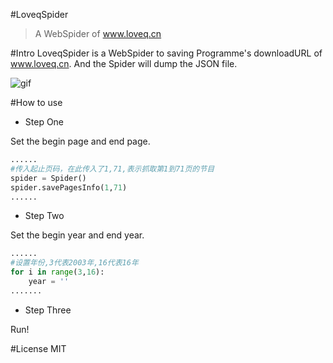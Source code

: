 #LoveqSpider

> A WebSpider of www.loveq.cn

#Intro
LoveqSpider is a WebSpider to saving Programme's downloadURL of www.loveq.cn.
And the Spider will dump the JSON file.


![gif][1]

#How to use

 - Step One

Set the begin page and end page. 
```python
......
#传入起止页码，在此传入了1,71,表示抓取第1到71页的节目
spider = Spider()
spider.savePagesInfo(1,71)
......
```
 - Step Two

Set the begin year and end year.
```python
......
#设置年份,3代表2003年,16代表16年
for i in range(3,16):
    year = ''
.......
```
 - Step Three

Run!

#License
MIT

[1]: http://ww1.sinaimg.cn/mw1024/5e999b55gw1f48xhpl4ang20kx0hvnil.gif
